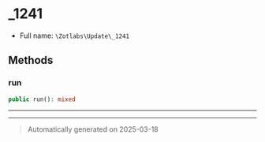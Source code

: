
# _1241





* Full name: `\Zotlabs\Update\_1241`




## Methods


### run



```php
public run(): mixed
```












***


***
> Automatically generated on 2025-03-18
